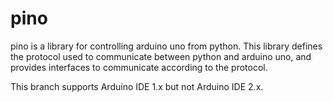 # pino
pino is a library for controlling arduino uno from python. This library defines the protocol used to communicate between python and arduino uno, and provides interfaces to communicate according to the protocol.

This branch supports Arduino IDE 1.x but not Arduino IDE 2.x.
